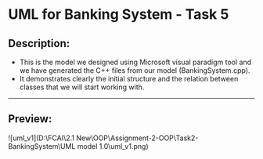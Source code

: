 # UML for Banking System - Task 5

## Description:

- This is the model we designed using Microsoft visual paradigm tool and we have generated the C++ files from our model (BankingSystem.cpp).
- It demonstrates clearly the initial structure and the relation between classes that we will start working with.

---

## Preview:

![uml_v1](D:\FCAI\2.1 New\OOP\Assignment-2-OOP\Task2-BankingSystem\UML model 1.0\uml_v1.png)